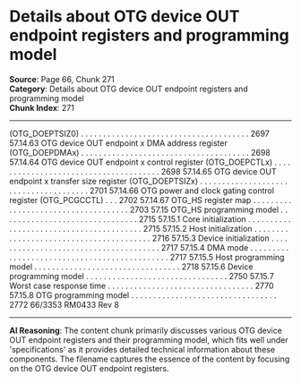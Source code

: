 # Details about OTG device OUT endpoint registers and programming model

**Source**: Page 66, Chunk 271  
**Category**: Details about OTG device OUT endpoint registers and programming model  
**Chunk Index**: 271

---

(OTG_DOEPTSIZ0) . . . . . . . . . . . . . . . . . . . . . . . . . . . . . . . . . . . . . . 2697
57.14.63 OTG device OUT endpoint x DMA address register
(OTG_DOEPDMAx) . . . . . . . . . . . . . . . . . . . . . . . . . . . . . . . . . . . . . . 2698
57.14.64 OTG device OUT endpoint x control register
(OTG_DOEPCTLx) . . . . . . . . . . . . . . . . . . . . . . . . . . . . . . . . . . . . . . 2698
57.14.65 OTG device OUT endpoint x transfer size register
(OTG_DOEPTSIZx) . . . . . . . . . . . . . . . . . . . . . . . . . . . . . . . . . . . . . . 2701
57.14.66 OTG power and clock gating control register (OTG_PCGCCTL) . . . 2702
57.14.67 OTG_HS register map . . . . . . . . . . . . . . . . . . . . . . . . . . . . . . . . . . . . 2703
57.15 OTG_HS programming model . . . . . . . . . . . . . . . . . . . . . . . . . . . . . . . 2715
57.15.1 Core initialization . . . . . . . . . . . . . . . . . . . . . . . . . . . . . . . . . . . . . . . . 2715
57.15.2 Host initialization . . . . . . . . . . . . . . . . . . . . . . . . . . . . . . . . . . . . . . . . 2716
57.15.3 Device initialization . . . . . . . . . . . . . . . . . . . . . . . . . . . . . . . . . . . . . . 2717
57.15.4 DMA mode . . . . . . . . . . . . . . . . . . . . . . . . . . . . . . . . . . . . . . . . . . . . . 2717
57.15.5 Host programming model . . . . . . . . . . . . . . . . . . . . . . . . . . . . . . . . . 2718
57.15.6 Device programming model . . . . . . . . . . . . . . . . . . . . . . . . . . . . . . . . 2750
57.15.7 Worst case response time . . . . . . . . . . . . . . . . . . . . . . . . . . . . . . . . . 2770
57.15.8 OTG programming model . . . . . . . . . . . . . . . . . . . . . . . . . . . . . . . . . 2772
66/3353 RM0433 Rev 8

---

**AI Reasoning**: The content chunk primarily discusses various OTG device OUT endpoint registers and their programming model, which fits well under 'specifications' as it provides detailed technical information about these components. The filename captures the essence of the content by focusing on the OTG device OUT endpoint registers.
